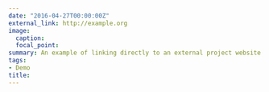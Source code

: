 ```yaml
---
date: "2016-04-27T00:00:00Z"
external_link: http://example.org
image:
  caption: 
  focal_point: 
summary: An example of linking directly to an external project website using `external_link`.
tags:
- Demo
title: 
---
```

